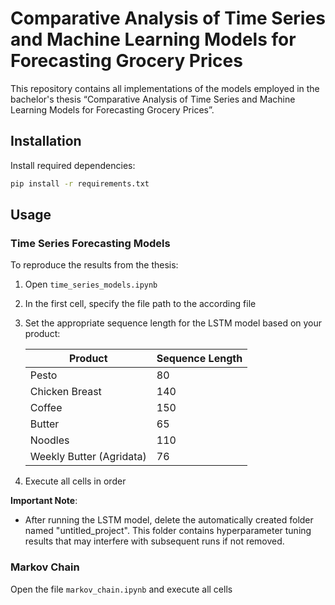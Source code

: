 # Comparative Analysis of Time Series and Machine Learning Models for Forecasting Grocery Prices

This repository contains all implementations of the models employed in the bachelor's thesis “Comparative Analysis of Time Series and Machine Learning Models for Forecasting Grocery Prices”.

## Installation

Install required dependencies:

```bash
pip install -r requirements.txt
```

## Usage

### Time Series Forecasting Models

To reproduce the results from the thesis:

1. Open `time_series_models.ipynb`
2. In the first cell, specify the file path to the according file
3. Set the appropriate sequence length for the LSTM model based on your product:

   | Product                  | Sequence Length |
   | ------------------------ | --------------- |
   | Pesto                    | 80              |
   | Chicken Breast           | 140             |
   | Coffee                   | 150             |
   | Butter                   | 65              |
   | Noodles                  | 110             |
   | Weekly Butter (Agridata) | 76              |

4. Execute all cells in order

**Important Note**:

- After running the LSTM model, delete the automatically created folder named "untitled_project". This folder contains hyperparameter tuning results that may interfere with subsequent runs if not removed.

### Markov Chain

Open the file `markov_chain.ipynb` and execute all cells
